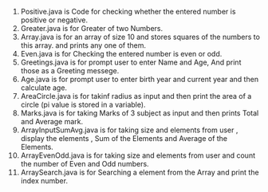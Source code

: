 1. Positive.java is Code for checking whether the entered number is positive or negative.  
2. Greater.java is for Greater of two Numbers.  
3. Array.java is for an array of size 10 and stores squares of the numbers to this array. and prints any one of them.  
4. Even.java is for Checking the entered number is even or odd.  
5. Greetings.java is for prompt user to enter Name and Age, And print those as a Greeting messege.
6. Age.java is for prompt user to enter birth year and current year and then calculate age.
7. AreaCircle.java is for takinf radius as input and then print the area of a circle (pi value is stored in a variable).
8. Marks.java is for taking Marks of 3 subject as input and then prints Total and Average mark.
9. ArrayInputSumAvg.java is for taking size and elements from user , display the elements , Sum of the Elements and Average of the Elements.
10. ArrayEvenOdd.java is for taking size and elements from user and count the number of Even and Odd numbers.
11. ArraySearch.java is for Searching a element from the Array and print the index number.
